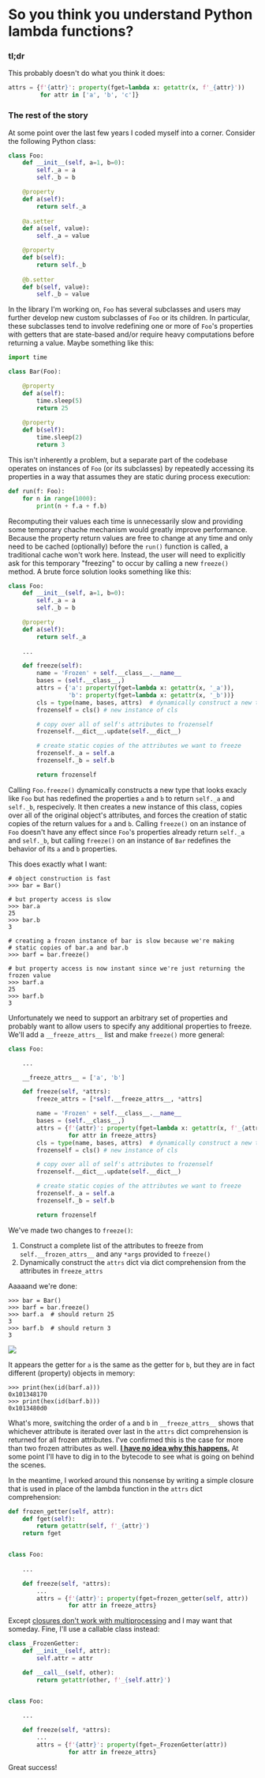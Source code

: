 # So you think you understand Python lambda functions?

### tl;dr
This probably doesn't do what you think it does:

```python
attrs = {f'{attr}': property(fget=lambda x: getattr(x, f'_{attr}'))
         for attr in ['a', 'b', 'c']}
```

### The rest of the story
At some point over the last few years I coded myself into a corner. Consider the following Python class:

```python
class Foo:
    def __init__(self, a=1, b=0):
        self._a = a
        self._b = b

    @property
    def a(self):
        return self._a
    
    @a.setter
    def a(self, value):
        self._a = value

    @property
    def b(self):
        return self._b
    
    @b.setter
    def b(self, value):
        self._b = value
```

In the library I'm working on, ``Foo`` has several subclasses and users may further develop 
new custom subclasses of ``Foo`` or its children. In particular, these subclasses tend to 
involve redefining one or more of ``Foo``'s properties with getters that are state-based 
and/or require heavy computations before returning a value. Maybe something like this:

```python
import time

class Bar(Foo):

    @property
    def a(self):
        time.sleep(5)
        return 25
    
    @property
    def b(self):
        time.sleep(2)
        return 3
```

This isn't inherently a problem, but a separate part of the codebase operates on instances 
of ``Foo`` (or its subclasses) by repeatedly accessing its properties in a way that assumes 
they are static during process execution:

```python
def run(f: Foo):
    for n in range(1000):
        print(n + f.a + f.b)
```

Recomputing their values each time is unnecessarily slow and providing some temporary chache 
mechanism would greatly improve performance. Because the property return values are free to 
change at any time and only need to be cached (optionally) before the ``run()`` function is
called, a traditional cache won't work here. Instead, the user will need to explicitly ask for
this temporary "freezing" to occur by calling a new ``freeze()`` method. A brute force 
solution looks something like this:

```python
class Foo:
    def __init__(self, a=1, b=0):
        self._a = a
        self._b = b

    @property
    def a(self):
        return self._a
    
    ...

    def freeze(self):
        name = 'Frozen' + self.__class__.__name__
        bases = (self.__class__,)
        attrs = {'a': property(fget=lambda x: getattr(x, '_a')),
                 'b': property(fget=lambda x: getattr(x, '_b'))}
        cls = type(name, bases, attrs)  # dynamically construct a new type
        frozenself = cls() # new instance of cls

        # copy over all of self's attributes to frozenself
        frozenself.__dict__.update(self.__dict__)

        # create static copies of the attributes we want to freeze
        frozenself._a = self.a
        frozenself._b = self.b

        return frozenself
```

Calling ``Foo.freeze()`` dynamically constructs a new type that looks exacly like
``Foo`` but has redefined the properties ``a`` and ``b`` to return ``self._a`` and
``self._b``, respecively. It then creates a new instance of this class, copies over
all of the original object's attributes, and forces the creation of static copies
of the return values for ``a`` and ``b``. Calling ``freeze()`` on an instance of
``Foo`` doesn't have any effect since ``Foo``'s properties already return
``self._a`` and ``self._b``, but calling ``freeze()`` on an instance of ``Bar``
redefines the behavior of its ``a`` and ``b`` properties.

This does exactly what I want:

```pycon
# object construction is fast
>>> bar = Bar()

# but property access is slow
>>> bar.a  
25 
>>> bar.b
3

# creating a frozen instance of bar is slow because we're making 
# static copies of bar.a and bar.b
>>> barf = bar.freeze()

# but property access is now instant since we're just returning the frozen value
>>> barf.a
25
>>> barf.b
3
```

Unfortunately we need to support an arbitrary set of properties and probably want to 
allow users to specify any additional properties to freeze. We'll add a 
``__freeze_attrs__`` list and make ``freeze()`` more general:

```python
class Foo:

    ...

    __freeze_attrs__ = ['a', 'b']

    def freeze(self, *attrs):
        freeze_attrs = [*self.__freeze_attrs__, *attrs]

        name = 'Frozen' + self.__class__.__name__
        bases = (self.__class__,)
        attrs = {f'{attr}': property(fget=lambda x: getattr(x, f'_{attr}'))
                 for attr in freeze_attrs}
        cls = type(name, bases, attrs)  # dynamically construct a new type
        frozenself = cls() # new instance of cls

        # copy over all of self's attributes to frozenself
        frozenself.__dict__.update(self.__dict__)

        # create static copies of the attributes we want to freeze
        frozenself._a = self.a
        frozenself._b = self.b

        return frozenself
```


We've made two changes to ``freeze()``:

1. Construct a complete list of the attributes to freeze from ``self.__frozen_attrs__`` and any ``*args`` provided to ``freeze()``
2. Dynamically construct the ``attrs`` dict via dict comprehension from the attributes in ``freeze_attrs``

Aaaaand we're done:

```pycon
>>> bar = Bar()
>>> barf = bar.freeze()
>>> barf.a  # should return 25
3
>>> barf.b  # should return 3
3
```

<img src="blink.gif">


It appears the getter for ``a`` is the same as the getter for ``b``, 
but they are in fact different (property) objects in memory:

```pycon
>>> print(hex(id(barf.a)))
0x101348170
>>> print(hex(id(barf.b)))
0x1013480d0
```

What's more, switching the order of ``a`` and ``b`` in ``__freeze_attrs__`` 
shows that whichever attribute is iterated over last in the ``attrs`` dict 
comprehension is returned for all frozen attributes. I've confirmed this is 
the case for more than two frozen attributes as well. <ins>**I have no idea why 
this happens.**</ins> At some point I'll have to dig in to the bytecode to see what 
is going on behind the scenes.

In the meantime, I worked around this nonsense by writing a simple closure 
that is used in place of the lambda function in the ``attrs`` dict comprehension:

```python
def frozen_getter(self, attr):
    def fget(self):
        return getattr(self, f'_{attr}')
    return fget


class Foo:
    
    ...

    def freeze(self, *attrs):
        ...
        attrs = {f'{attr}': property(fget=frozen_getter(self, attr))
                 for attr in freeze_attrs}
```


Except [closures don't work with multiprocessing](https://www.stevenengelhardt.com/2013/01/16/python-multiprocessing-module-and-closures/) 
and I may want that someday. Fine, I'll use a callable class instead:

```python
class _FrozenGetter:
    def __init__(self, attr):
        self.attr = attr

    def __call__(self, other):
        return getattr(other, f'_{self.attr}')


class Foo:
    
    ...

    def freeze(self, *attrs):
        ...
        attrs = {f'{attr}': property(fget=_FrozenGetter(attr))
                 for attr in freeze_attrs}
```

Great success!
